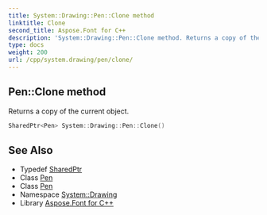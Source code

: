 ```yaml
---
title: System::Drawing::Pen::Clone method
linktitle: Clone
second_title: Aspose.Font for C++
description: 'System::Drawing::Pen::Clone method. Returns a copy of the current object in C++.'
type: docs
weight: 200
url: /cpp/system.drawing/pen/clone/
---
```

## Pen::Clone method


Returns a copy of the current object.

```cpp
SharedPtr<Pen> System::Drawing::Pen::Clone()
```

## See Also

* Typedef [SharedPtr](../../../system/sharedptr/)
* Class [Pen](../)
* Class [Pen](../)
* Namespace [System::Drawing](../../)
* Library [Aspose.Font for C++](../../../)
